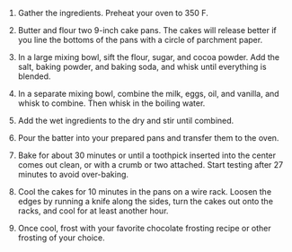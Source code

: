 1) Gather the ingredients. Preheat your oven to 350 F.

2) Butter and flour two 9-inch cake pans. The cakes will release better if you line the bottoms of the pans with a circle of parchment paper.

3) In a large mixing bowl, sift the flour, sugar, and cocoa powder. Add the salt, baking powder, and baking soda, and whisk until everything is blended.

4) In a separate mixing bowl, combine the milk, eggs, oil, and vanilla, and whisk to combine. Then whisk in the boiling water.

5) Add the wet ingredients to the dry and stir until combined.

6) Pour the batter into your prepared pans and transfer them to the oven.

7) Bake for about 30 minutes or until a toothpick inserted into the center comes out clean, or with a crumb or two attached. Start testing after 27 minutes to avoid over-baking.

8) Cool the cakes for 10 minutes in the pans on a wire rack. Loosen the edges by running a knife along the sides, turn the cakes out onto the racks, and cool for at least another hour.

9) Once cool, frost with your favorite chocolate frosting recipe or other frosting of your choice.